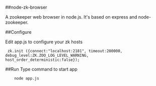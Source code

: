 ##node-zk-browser

A zookeeper web browser in node.js. It's based on express and node-zookeeper.

##Configure

Edit app.js to configure your zk hosts

     zk.init ({connect:"localhost:2181", timeout:200000, debug_level:ZK.ZOO_LOG_LEVEL_WARNING, host_order_deterministic:false});

##Run
Type command to start app

        node app.js
